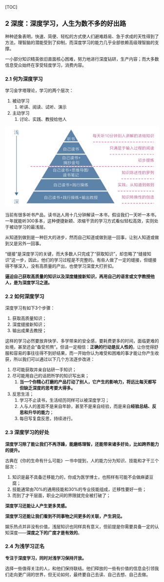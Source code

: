 
[TOC]

## 2 深度：深度学习，人生为数不多的好出路

种种迹象表明，快速、简便、轻松的方式使人们避难趋易、急于求成的天性得到了方法，理智脑的潜能受到了抑制，而深度学习的能力几乎全部依赖高级理智脑的支撑。

一小部分知识精英依旧直面核心困难，努力地进行深度钻研，生产内容；而大多数信息受众始终在享受轻度学习，消费内容。

### 2.1 何为深度学习

学习金字塔理论，学习的两个层次：
1. 被动学习
   1. 听讲、阅读、试听、演示
2. 主动学习
   1. 讨论、实践、教授给他人

![阅读金字塔](./pic/阅读金字塔.jpeg)

当前有很多听书产品，读书达人用十几分钟解读一本书，假设我们一天听一本书，一年就能听300多本，这种便捷新颖、浓缩干货的学习方式看似轻松高效，实则处于被动学习的最浅层。

从知道到做到是一种巨大的进步，然而自己知道或做到是一回事，让别人知道或做到又是另外一回事。

“缝接”是深度学习的关键，而大多数人只完成了“获取知识”，却忽略了“缝接知识”这一步，因此，他们的学习过程是不完整的。有些人做了一定的缝接，但缝接得不够深入，没有高质量的产出，也使学习深度大打折扣。

**逼迫自己获取高质量的知识以及深度缝接新知识，再用自己的语言或文字教授他人，是为深度学习之道。**

### 2.2 如何深度学习

深度学习有如下3个步骤：
1. 获取高质量知识；
2. 深度缝接新知识；
3. 输出成果去教授；

这样的学习必然要放弃快学、多学带来的安全感，要耗费更多的时间，面临更难的处境，甚至还会“备受煎熬”。但请一定相信：**正确的行动是反人性的**，让你觉得舒服和容易的事往往得不到好结果，而一开始你认为难受和困难的事才能让你产生收获，所以我们可以通过以下几个方法逐步改进：
1. 尽可能获取并亲自钻研一手知识；
2. 尽可能用自己的话把所学的知识写出来；
   1. **当一个你精心打磨的产品打动了别人，它产生的影响力，将远比每天都写但缺乏深度的思考要大得多。**
3. 反思生活；
   1. 学习不止读书，生活经历同样可以被深度学习；
   2. 人与人的差距不是来自年龄，甚至不是来自经验，而是来自**经验总结、反思和升华的能力**；
   3. 每日写复盘反思，持续进行。

### 2.3 深度学习的好处

**深度学习除了能让我们不再浮躁，能磨练理智，还能带来诸多好处，比如跨界能力的提升。**

古典在《你的生命有什么可能》一书中提到，人的能力分为知识、技能和才干三个层次：
1. 知识是最不具备迁移能力的，你成为医学博士，也照样有可能不会做麻婆豆腐；
2. 技能通常由70%的通用技能和30%的专业技能组成，迁移性要好一些；
3. 而到了才干层面，职业之间的界限就完全被打破了；

**深度学习还能让人产生更多灵感。**

**深度学习还能让我们看到不同事物之间更多的关联，产生洞见。**

娱乐热点并非没有价值，浅层知识也同样具有意义，但前提是你需要具备一定的认知深度——**深度之下的广度才是有效的**。

### 2.4 为浅学习正名

**专注于深度学习，同时对浅学习保持开放。**

选择一些值得关注的人，和他们保持联结。他们释放的一些有价值的信息会引领我们走向更广阔的世界，但无论如何，最终要自己去读、自己去想、自己去做。
